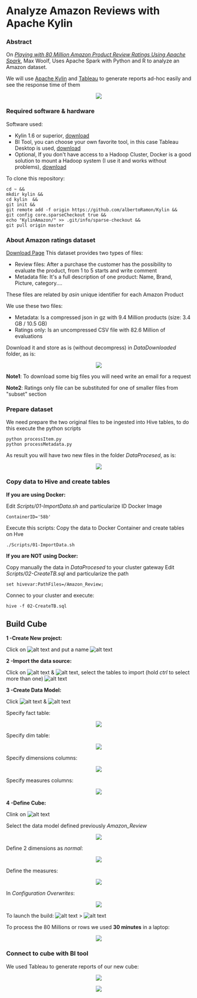 # Analyze Amazon Reviews with Apache Kylin


### Abstract
On [_Playing with 80 Million Amazon Product Review Ratings Using Apache Spark_](https://github.com/adam-p/markdown-here/wiki/Markdown-Cheatsheet), Max Woolf, Uses Apache Spark with Python and R to analyze an Amazon dataset. 

We will use [Apache Kylin](http://kylin.apache.org/) and [Tableau](https://www.tableau.com/) to generate reports ad-hoc easily and see the response time of them 

<p align="center">
  <img src=./Images/00.png />
</p>

### Required software & hardware
Software used: 
* Kylin 1.6 or superior, [download](http://kylin.apache.org/download/)
* BI Tool, you can choose your own favorite tool, in this case Tableau Desktop is used, [download](https://www.tableau.com/products/desktop/download)
* Optional, If you don't have access to a Hadoop Cluster, Docker is a good solution to mount a Hadoop system (I use it and works without problems), [download](https://www.docker.com/community-edition)

To clone this repository: 
```
cd ~ &&
mkdir kylin &&
cd kylin  &&
git init &&
git remote add -f origin https://github.com/albertoRamon/Kylin &&
git config core.sparseCheckout true &&
echo "KylinAmazon/" >> .git/info/sparse-checkout &&
git pull origin master 
```

### About Amazon ratings dataset
[Download Page](http://jmcauley.ucsd.edu/data/amazon/)
This dataset provides two types of files:
* Review files: After a purchase the customer has the possibility to evaluate the product, from 1 to 5 starts and write comment
* Metadata file: It's a full description of one product: Name, Brand, Picture, category....

These files are related by _asin_ unique identifier for each Amazon Product

We use these two files:
* Metadata: Is a compressed json in gz with 9.4 Million products (size: 3.4 GB / 10.5 GB)
* Ratings only: Is an uncompressed CSV file with 82.6 Million of evaluations

Download it and store as is (without decompress) in _DataDownloaded_ folder, as is:
<p align="center">
  <img src=./Images/01.png />
</p>

**Note1**: To download some big files you will need write an email for a request

**Note2**: Ratings only file can be substituted for one of smaller files from "subset" section

### Prepare dataset
We need prepare the two original files to be ingested into Hive tables, to do this execute the python scripts
```
python processItem.py
python processMetadata.py
```
As result you will have two new files in the folder _DataProcesed_, as is:
<p align="center">
  <img src=./Images/02.png />
</p>

### Copy data to Hive and create tables 
**If you are using Docker:**

Edit _Scripts/01-ImportData.sh_ and particularize ID Docker Image
```
ContainerID='58b'
```
Execute this scripts: Copy the data to Docker Container and create tables on Hve
```
./Scripts/01-ImportData.sh
```

**If you are NOT using Docker:**

Copy manually the data in  _DataProcesed_ to your cluster gateway
Edit _Scripts/02-CreateTB.sql_ and particularize the path
```
set hivevar:PathFiles=/Amazon_Review;
```
Connec to your cluster and execute:
```
hive -f 02-CreateTB.sql
```

## Build Cube
**1 -Create New project:**

Click on ![alt text](./Images/03.png) and put a name ![alt text](./Images/04.png)

**2 -Import the data source:**

Click on ![alt text](./Images/05.png) & ![alt text](./Images/06.png), select the tables to import (hold _ctrl_ to select more than one) ![alt text](./Images/07.png)

**3 -Create Data Model:**

Click ![alt text](./Images/08.png) & ![alt text](./Images/09.png)

Specify fact table: 
<p align="center">
  <img src=./Images/10.png />
</p>

Specify dim table:
<p align="center">
  <img src=./Images/11.png />
</p>

Specify dimensions columns:
<p align="center">
  <img src=./Images/12.png />
</p>

Specify measures columns:
<p align="center">
  <img src=./Images/13.png />
</p>

**4 -Define Cube:**

Clink on ![alt text](./Images/14.png)

Select the data model defined previously _Amazon_Review_
<p align="center">
  <img src=./Images/15.png />
</p>

Define 2 dimensions as _normal_:
<p align="center">
  <img src=./Images/16.png />
</p>

Define the measures: 
<p align="center">
  <img src=./Images/17.png />
</p>

In _Configuration Overwrites_:
<p align="center">
  <img src=./Images/18.png />
</p>

To launch the build: ![alt text](./Images/19.png) > ![alt text](./Images/20.png)

To process the 80 Millions or rows we used **30 minutes** in a laptop:
<p align="center">
  <img src=./Images/21.png />
</p>


### Connect to cube with BI tool
We used Tableau to generate reports of our new cube:
<p align="center">
  <img src=./Images/22.png />
</p>

<p align="center">
  <img src=./Images/23.png />
</p>

